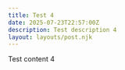 ```yaml
---
title: Test 4
date: 2025-07-23T22:57:00Z
description: Test description 4
layout: layouts/post.njk
---
```


Test content 4
